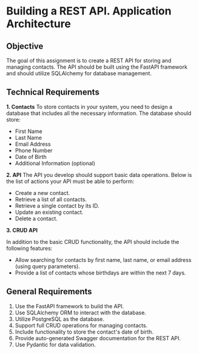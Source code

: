 # Building a REST API. Application Architecture

## Objective

The goal of this assignment is to create a REST API for storing and managing contacts. The API should be built using the FastAPI framework and should utilize SQLAlchemy for database management.

## Technical Requirements

**1. Contacts**
To store contacts in your system, you need to design a database that includes all the necessary information.
The database should store:

- First Name
- Last Name
- Email Address
- Phone Number
- Date of Birth
- Additional Information (optional)

**2. API**
The API you develop should support basic data operations. Below is the list of actions your API must be able to perform:

- Create a new contact.
- Retrieve a list of all contacts.
- Retrieve a single contact by its ID.
- Update an existing contact.
- Delete a contact.

**3. CRUD API**

In addition to the basic CRUD functionality, the API should include the following features:

- Allow searching for contacts by first name, last name, or email address (using query parameters).
- Provide a list of contacts whose birthdays are within the next 7 days.

## General Requirements

1.  Use the FastAPI framework to build the API.
2.  Use SQLAlchemy ORM to interact with the database.
3.  Utilize PostgreSQL as the database.
4.  Support full CRUD operations for managing contacts.
5.  Include functionality to store the contact's date of birth.
6.  Provide auto-generated Swagger documentation for the REST API.
7.  Use Pydantic for data validation.
